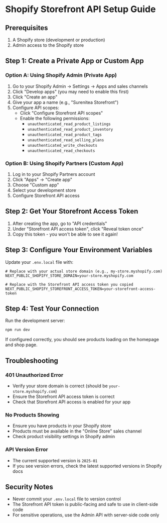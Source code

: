 # Shopify Storefront API Setup Guide

## Prerequisites
1. A Shopify store (development or production)
2. Admin access to the Shopify store

## Step 1: Create a Private App or Custom App

### Option A: Using Shopify Admin (Private App)
1. Go to your Shopify Admin → Settings → Apps and sales channels
2. Click "Develop apps" (you may need to enable this first)
3. Click "Create an app"
4. Give your app a name (e.g., "Surenitea Storefront")
5. Configure API scopes:
   - Click "Configure Storefront API scopes"
   - Enable the following permissions:
     - `unauthenticated_read_product_listings`
     - `unauthenticated_read_product_inventory`
     - `unauthenticated_read_product_tags`
     - `unauthenticated_read_selling_plans`
     - `unauthenticated_write_checkouts`
     - `unauthenticated_read_checkouts`

### Option B: Using Shopify Partners (Custom App)
1. Log in to your Shopify Partners account
2. Click "Apps" → "Create app"
3. Choose "Custom app"
4. Select your development store
5. Configure Storefront API access

## Step 2: Get Your Storefront Access Token

1. After creating the app, go to "API credentials"
2. Under "Storefront API access token", click "Reveal token once"
3. Copy this token - you won't be able to see it again!

## Step 3: Configure Your Environment Variables

Update your `.env.local` file with:

```env
# Replace with your actual store domain (e.g., my-store.myshopify.com)
NEXT_PUBLIC_SHOPIFY_STORE_DOMAIN=your-store.myshopify.com

# Replace with the Storefront API access token you copied
NEXT_PUBLIC_SHOPIFY_STOREFRONT_ACCESS_TOKEN=your-storefront-access-token
```

## Step 4: Test Your Connection

Run the development server:
```bash
npm run dev
```

If configured correctly, you should see products loading on the homepage and shop page.

## Troubleshooting

### 401 Unauthorized Error
- Verify your store domain is correct (should be `your-store.myshopify.com`)
- Ensure the Storefront API access token is correct
- Check that Storefront API access is enabled for your app

### No Products Showing
- Ensure you have products in your Shopify store
- Products must be available in the "Online Store" sales channel
- Check product visibility settings in Shopify admin

### API Version Error
- The current supported version is `2025-01`
- If you see version errors, check the latest supported versions in Shopify docs

## Security Notes

- Never commit your `.env.local` file to version control
- The Storefront API token is public-facing and safe to use in client-side code
- For sensitive operations, use the Admin API with server-side code only
